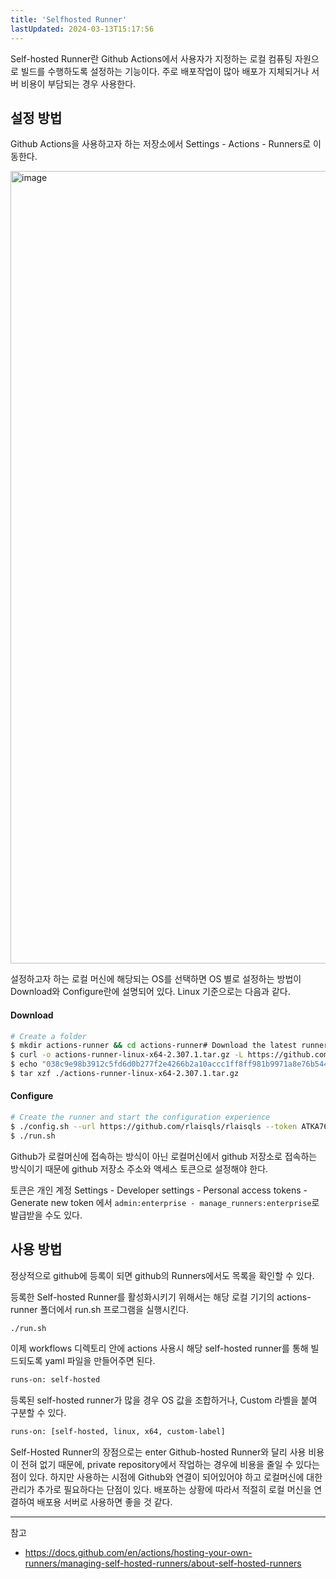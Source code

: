 ```yaml
---
title: 'Selfhosted Runner'
lastUpdated: 2024-03-13T15:17:56
---
```


Self-hosted Runner란 Github Actions에서 사용자가 지정하는 로컬 컴퓨팅 자원으로 빌드를 수행하도록 설정하는 기능이다. 주로 배포작업이 많아 배포가 지체되거나 서버 비용이 부담되는 경우 사용한다.


## 설정 방법

Github Actions을 사용하고자 하는 저장소에서 Settings - Actions - Runners로 이동한다.

<img width="1268" alt="image" src="https://github.com/rlaisqls/TIL/assets/81006587/6634f525-7bbc-4876-8eae-5e08f7655906">

설정하고자 하는 로컬 머신에 해당되는 OS를 선택하면 OS 별로 설정하는 방법이 Download와 Configure란에 설명되어 있다. Linux 기준으로는 다음과 같다.

#### Download
```bash
# Create a folder
$ mkdir actions-runner && cd actions-runner# Download the latest runner package
$ curl -o actions-runner-linux-x64-2.307.1.tar.gz -L https://github.com/actions/runner/releases/download/v2.307.1/actions-runner-linux-x64-2.307.1.tar.gz# Optional: Validate the hash
$ echo "038c9e98b3912c5fd6d0b277f2e4266b2a10accc1ff8ff981b9971a8e76b5441  actions-runner-linux-x64-2.307.1.tar.gz" | shasum -a 256 -c# Extract the installer
$ tar xzf ./actions-runner-linux-x64-2.307.1.tar.gz
```

#### Configure
```bash
# Create the runner and start the configuration experience
$ ./config.sh --url https://github.com/rlaisqls/rlaisqls --token ATKA767R3GXF2HTFSJ72VZ3E3MNQ6# Last step, run it!
$ ./run.sh
```

Github가 로컬머신에 접속하는 방식이 아닌 로컬머신에서 github 저장소로 접속하는 방식이기 때문에 github 저장소 주소와 액세스 토큰으로 설정해야 한다.

토큰은 개인 계정 Settings - Developer settings - Personal access tokens - Generate new token 에서 `admin:enterprise - manage_runners:enterprise`로 발급받을 수도 있다.

## 사용 방법

정상적으로 github에 등록이 되면 github의 Runners에서도 목록을 확인할 수 있다.

등록한 Self-hosted Runner를 활성화시키기 위해서는 해당 로컬 기기의 actions-runner 폴더에서 run.sh 프로그램을 실행시킨다.

```bash
./run.sh
```

이제 workflows 디렉토리 안에 actions 사용시 해당 self-hosted runner를 통해 빌드되도록 yaml 파일을 만들어주면 된다.

```bash
runs-on: self-hosted
```

등록된 self-hosted runner가 많을 경우 OS 값을 조합하거나, Custom 라벨을 붙여 구분할 수 있다.

```bash
runs-on: [self-hosted, linux, x64, custom-label]
```

Self-Hosted Runner의 장점으로는 enter Github-hosted Runner와 달리 사용 비용이 전혀 없기 때문에, private repository에서 작업하는 경우에 비용을 줄일 수 있다는 점이 있다. 하지만 사용하는 시점에 Github와 연결이 되어있어야 하고 로컬머신에 대한 관리가 추가로 필요하다는 단점이 있다. 배포하는 상황에 따라서 적절히 로컬 머신을 연결하여 배포용 서버로 사용하면 좋을 것 같다.

---
참고
- https://docs.github.com/en/actions/hosting-your-own-runners/managing-self-hosted-runners/about-self-hosted-runners
